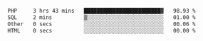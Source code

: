 
<!--START_SECTION:waka-->

```txt
PHP     3 hrs 43 mins   ████████████████████████▓   98.93 %
SQL     2 mins          ▒░░░░░░░░░░░░░░░░░░░░░░░░   01.00 %
Other   0 secs          ░░░░░░░░░░░░░░░░░░░░░░░░░   00.06 %
HTML    0 secs          ░░░░░░░░░░░░░░░░░░░░░░░░░   00.00 %
```

<!--END_SECTION:waka-->
